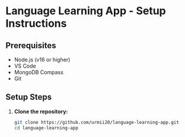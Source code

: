 # Language Learning App - Setup Instructions

## Prerequisites
- Node.js (v16 or higher)
- VS Code
- MongoDB Compass
- Git

## Setup Steps

1. **Clone the repository:**
   ```bash
   git clone https://github.com/urmii20/language-learning-app.git
   cd language-learning-app


